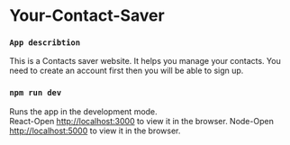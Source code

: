 # Your-Contact-Saver
### `App describtion`
This is a Contacts saver website. It helps you manage your contacts. You need to create an account first then you will be able to sign up. 


### `npm run dev`

Runs the app in the development mode.<br />
React-Open [http://localhost:3000](http://localhost:3000) to view it in the browser.
Node-Open [http://localhost:5000](http://localhost:3000) to view it in the browser.


